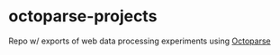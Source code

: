 # octoparse-projects

Repo w/ exports of web data processing experiments using [Octoparse](https://www.octoparse.com/)
